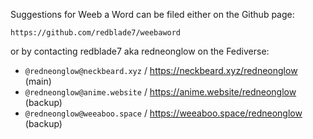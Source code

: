 Suggestions for Weeb a Word can be filed either on the Github page:

`https://github.com/redblade7/weebaword`

or by contacting redblade7 aka redneonglow on the Fediverse:

* `@redneonglow@neckbeard.xyz` / https://neckbeard.xyz/redneonglow (main)
* `@redneonglow@anime.website` / https://anime.website/redneonglow (backup)
* `@redneonglow@weeaboo.space` / https://weeaboo.space/redneonglow (backup)
